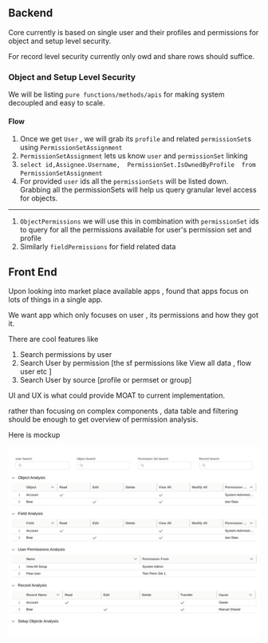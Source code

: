 ## Backend
Core currently is based on single user and their profiles and permissions for object and setup level security.

For record level security currently only owd and share rows should suffice.


### Object and Setup Level Security

We will be listing `pure functions/methods/apis` for making system decoupled and easy to scale. 

#### Flow
1. Once we get `User` , we will grab its `profile` and related `permissionSet`s using `PermissionSetAssignment`
1. `PermissionSetAssignment` lets us know `user` and `permissionSet` linking
1. `select id,Assignee.Username,  PermissionSet.IsOwnedByProfile  from PermissionSetAssignment `
1. For provided `user` ids all the `permissionSets` will be listed down. Grabbing all the permissionSets will help us query granular level access for objects.

---
1. `ObjectPermissions` we will use this in combination with `permissionSet` ids to query for all the permissions available for user's permission set and profile 
1. Similarly `fieldPermissions` for field related data

## Front End

Upon looking into market place available apps , found that apps focus on lots of things in a single app.

We want app which only focuses on user , its permissions and how they got it.

There are cool features like 
1. Search permissions by user
1. Search User by permission [the sf permissions like View all data , flow user etc ]
1. Search User by source [profile or permset or group]

UI and UX is what could provide MOAT to current implementation.

rather than focusing on complex components , data table and filtering should be enough to get overview of permission analysis.

Here is mockup 

![Mockup Image](MockupDraft-One.png)